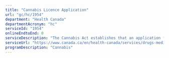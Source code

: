 ```yaml
---
title: "Cannabis Licence Application"
url: "gc/hc/1954"
department: "Health Canada"
departmentAcronym: "hc"
serviceId: "1954"
onlineEndtoEnd: 0
serviceDescription: "The Cannabis Act establishes that an application for a licence must be filed with the Minister in the form and manner specified by the Minister and must include the information required by the Minister. This service processes licence applications from external applicants. (CSCB)"
serviceUrl: "https://www.canada.ca/en/health-canada/services/drugs-medication/cannabis/industry-licensees-applicants/applying-licence.html"
programDescription: "Cannabis"
---
```

